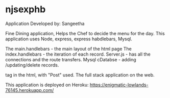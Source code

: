# njsexphb
Application Developed by: Sangeetha

Fine Dining application, Helps the Chef to decide the menu for the day.
This application uses Node, express, express habdlebars, Mysql.

The main.handlebars - the main layout of the html page
The index.handlebars - the iteration of each record.
Server.js - has all the connections and the route transfers. Mysql cDatabse - adding /updating/delete records.
<form> tag in the html, with "Post" used. The full stack application on the web.

This application is deployed on Heroku: https://enigmatic-lowlands-76145.herokuapp.com/
